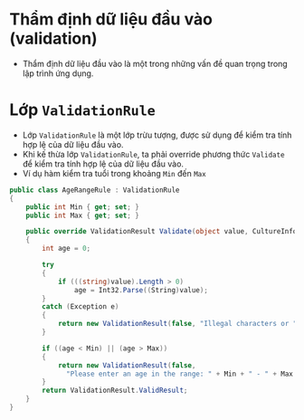 # Thẩm định dữ liệu đầu vào (validation)

- Thẩm định dữ liệu đầu vào là một trong những vấn đề quan trọng trong lập trình ứng dụng.

# Lớp `ValidationRule`

- Lớp `ValidationRule` là một lớp trừu tượng, được sử dụng để kiểm tra tính hợp lệ của dữ liệu đầu vào.
- Khi kế thừa lớp `ValidationRule`, ta phải override phương thức `Validate` để kiểm tra tính hợp lệ của dữ liệu đầu vào.
- Ví dụ hàm kiểm tra tuổi trong khoảng `Min` đến `Max`
```cs
public class AgeRangeRule : ValidationRule
{
    public int Min { get; set; }
    public int Max { get; set; }

    public override ValidationResult Validate(object value, CultureInfo cultureInfo)
    {
        int age = 0;

        try
        {
            if (((string)value).Length > 0)
                age = Int32.Parse((String)value);
        }
        catch (Exception e)
        {
            return new ValidationResult(false, "Illegal characters or " + e.Message);
        }

        if ((age < Min) || (age > Max))
        {
            return new ValidationResult(false,
              "Please enter an age in the range: " + Min + " - " + Max + ".");
        }
        return ValidationResult.ValidResult;
    }
}
```
